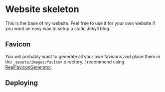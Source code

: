 # Website skeleton

This is the base of my website. Feel free to use it for your own website if you want an easy way to setup a static Jekyll blog.

## Favicon

You will probably want to generate all your own favicons and place them in the `_assets/images/favicon` directory. I recommend using [RealFaviconGenerator](https://realfavicongenerator.net).

## Deploying